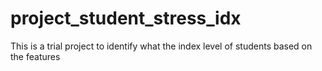 # project_student_stress_idx
This is a trial project to identify what the index level of students based on the features
